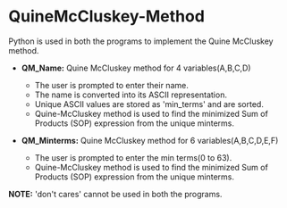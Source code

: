 # QuineMcCluskey-Method

Python is used in both the programs to implement the Quine McCluskey method.

+ **QM_Name:** Quine McCluskey method for 4 variables(A,B,C,D)
  - The user is prompted to enter their name.
  - The name is converted into its ASCII representation.
  - Unique ASCII values are stored as 'min_terms' and are sorted.
  - Quine-McCluskey method is used to find the minimized Sum of Products (SOP) expression from the unique minterms.

+ **QM_Minterms:** Quine McCluskey method for 6 variables(A,B,C,D,E,F)
  - The user is prompted to enter the min terms(0 to 63).
  - Quine-McCluskey method is used to find the minimized Sum of Products (SOP) expression from the unique minterms.

**NOTE:** 'don't cares' cannot be used in both the programs.
